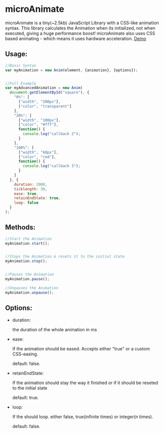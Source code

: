 microAnimate
=============
microAnimate is a tiny(~2.5kb) JavaScript Library with a CSS-like animation syntax. This library calculates the Animation when its initialized, not when executed, giving a huge performance boost! microAnimate also uses CSS based animating - which means it uses hardware acceleration.
[Demo](http://f-rilling.com/projects/microAnimate/demo/demo.html)

Usage:
------------
```javascript
//Basic Syntax
var myAnimation = new Anim(element, {animation}, {options});


//Full Example
var myAdvancedAnimation = new Anim(
  document.getElementById("square"), {
    "0%": [
      ["width", "200px"],
      ["color", "transparent"]
    ],
    "20%": [
      ["width", "100px"],
      ["color", "#fff"],
      function() {
        console.log("callback 2");
      }
    ],
    "100%": [
      ["width", "60px"],
      ["color", "red"],
      function() {
        console.log("callback 3");
      }
    ]
  }, {
    duration: 2000,
    ticklength: 30,
    ease: true,
    retainEndState: true,
    loop: false
  }
);
```

Methods:
-----------
```javascript
//Start the Animation
myAnimation.start();


//Stops the Animation & resets it to the initial state
myAnimation.stop();


//Pauses the Animation
myAnimation.pause();

//Unpauses the Animation
myAnimation.unpause();
```

Options:
-----------
- duration:

  the duration of the whole animation in ms


- ease:

  If the animation should be eased. Accepts either "true" or a custom CSS-easing.

  default: false.

- retainEndState:

  If the animation should stay the way it finished or if it should be reseted to the initial state

  default: true.

- loop:

  If the should loop. either false, true(infinite times) or integer(n times).

  default: false.
